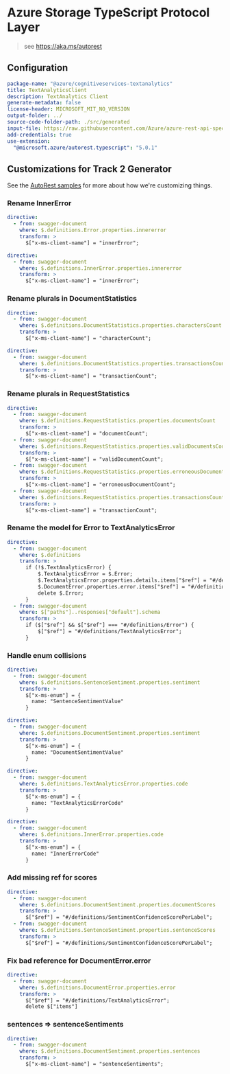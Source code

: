 # Azure Storage TypeScript Protocol Layer

> see https://aka.ms/autorest

## Configuration

```yaml
package-name: "@azure/cognitiveservices-textanalytics"
title: TextAnalyticsClient
description: TextAnalytics Client
generate-metadata: false
license-header: MICROSOFT_MIT_NO_VERSION
output-folder: ../
source-code-folder-path: ./src/generated
input-file: https://raw.githubusercontent.com/Azure/azure-rest-api-specs/master/specification/cognitiveservices/data-plane/TextAnalytics/preview/v3.0-preview.1/TextAnalytics.json
add-credentials: true
use-extension:
  "@microsoft.azure/autorest.typescript": "5.0.1"
```

## Customizations for Track 2 Generator

See the [AutoRest samples](https://github.com/Azure/autorest/tree/master/Samples/3b-custom-transformations)
for more about how we're customizing things.

### Rename InnerError

```yaml
directive:
  - from: swagger-document
    where: $.definitions.Error.properties.innererror
    transform: >
      $["x-ms-client-name"] = "innerError";
```

```yaml
directive:
  - from: swagger-document
    where: $.definitions.InnerError.properties.innererror
    transform: >
      $["x-ms-client-name"] = "innerError";
```

### Rename plurals in DocumentStatistics

```yaml
directive:
  - from: swagger-document
    where: $.definitions.DocumentStatistics.properties.charactersCount
    transform: >
      $["x-ms-client-name"] = "characterCount";
```

```yaml
directive:
  - from: swagger-document
    where: $.definitions.DocumentStatistics.properties.transactionsCount
    transform: >
      $["x-ms-client-name"] = "transactionCount";
```

### Rename plurals in RequestStatistics

```yaml
directive:
  - from: swagger-document
    where: $.definitions.RequestStatistics.properties.documentsCount
    transform: >
      $["x-ms-client-name"] = "documentCount";
  - from: swagger-document
    where: $.definitions.RequestStatistics.properties.validDocumentsCount
    transform: >
      $["x-ms-client-name"] = "validDocumentCount";
  - from: swagger-document
    where: $.definitions.RequestStatistics.properties.erroneousDocumentsCount
    transform: >
      $["x-ms-client-name"] = "erroneousDocumentCount";
  - from: swagger-document
    where: $.definitions.RequestStatistics.properties.transactionsCount
    transform: >
      $["x-ms-client-name"] = "transactionCount";
```

### Rename the model for Error to TextAnalyticsError

```yaml
directive:
  - from: swagger-document
    where: $.definitions
    transform: >
      if (!$.TextAnalyticsError) {
          $.TextAnalyticsError = $.Error;
          $.TextAnalyticsError.properties.details.items["$ref"] = "#/definitions/TextAnalyticsError";
          $.DocumentError.properties.error.items["$ref"] = "#/definitions/TextAnalyticsError";
          delete $.Error;
      }
  - from: swagger-document
    where: $["paths"]..responses["default"].schema
    transform: >
      if ($["$ref"] && $["$ref"] === "#/definitions/Error") {
          $["$ref"] = "#/definitions/TextAnalyticsError";
      }
```

### Handle enum collisions

```yaml
directive:
  - from: swagger-document
    where: $.definitions.SentenceSentiment.properties.sentiment
    transform: >
      $["x-ms-enum"] = {
        name: "SentenceSentimentValue"
      }
```

```yaml
directive:
  - from: swagger-document
    where: $.definitions.DocumentSentiment.properties.sentiment
    transform: >
      $["x-ms-enum"] = {
        name: "DocumentSentimentValue"
      }
```

```yaml
directive:
  - from: swagger-document
    where: $.definitions.TextAnalyticsError.properties.code
    transform: >
      $["x-ms-enum"] = {
        name: "TextAnalyticsErrorCode"
      }
```

```yaml
directive:
  - from: swagger-document
    where: $.definitions.InnerError.properties.code
    transform: >
      $["x-ms-enum"] = {
        name: "InnerErrorCode"
      }
```

### Add missing ref for scores

```yaml
directive:
  - from: swagger-document
    where: $.definitions.DocumentSentiment.properties.documentScores
    transform: >
      $["$ref"] = "#/definitions/SentimentConfidenceScorePerLabel";
  - from: swagger-document
    where: $.definitions.SentenceSentiment.properties.sentenceScores
    transform: >
      $["$ref"] = "#/definitions/SentimentConfidenceScorePerLabel";
```

### Fix bad reference for DocumentError.error

```yaml
directive:
  - from: swagger-document
    where: $.definitions.DocumentError.properties.error
    transform: >
      $["$ref"] = "#/definitions/TextAnalyticsError";
      delete $["items"]
```

### sentences => sentenceSentiments

```yaml
directive:
  - from: swagger-document
    where: $.definitions.DocumentSentiment.properties.sentences
    transform: >
      $["x-ms-client-name"] = "sentenceSentiments";
```
